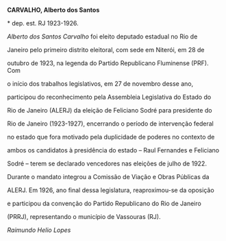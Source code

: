 **CARVALHO, Alberto dos Santos**



\* dep. est. RJ 1923-1926.



*Alberto dos Santos Carvalho* foi eleito deputado estadual no Rio de

Janeiro pelo primeiro distrito eleitoral, com sede em Niterói, em 28 de

outubro de 1923, na legenda do Partido Republicano Fluminense (PRF). Com

o início dos trabalhos legislativos, em 27 de novembro desse ano,

participou do reconhecimento pela Assembleia Legislativa do Estado do

Rio de Janeiro (ALERJ) da eleição de Feliciano Sodré para presidente do

Rio de Janeiro (1923-1927), encerrando o período de intervenção federal

no estado que fora motivado pela duplicidade de poderes no contexto de

ambos os candidatos à presidência do estado – Raul Fernandes e Feliciano

Sodré – terem se declarado vencedores nas eleições de julho de 1922.



Durante o mandato integrou a Comissão de Viação e Obras Públicas da

ALERJ. Em 1926, ano final dessa legislatura, reaproximou-se da oposição

e participou da convenção do Partido Republicano do Rio de Janeiro

(PRRJ), representando o município de Vassouras (RJ).



*Raimundo Helio Lopes*




